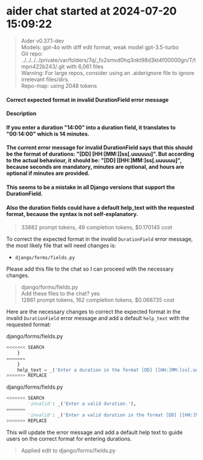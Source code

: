 
# aider chat started at 2024-07-20 15:09:22

> Aider v0.37.1-dev  
> Models: gpt-4o with diff edit format, weak model gpt-3.5-turbo  
> Git repo: ../../../../private/var/folders/7q/_fx2smvd0hq3nkt98d3kt4f00000gn/T/tmpn422b243/.git with 6,061 files  
> Warning: For large repos, consider using an .aiderignore file to ignore irrelevant files/dirs.  
> Repo-map: using 2048 tokens  

#### Correct expected format in invalid DurationField error message  
#### Description  
#### 	  
#### If you enter a duration "14:00" into a duration field, it translates to "00:14:00" which is 14 minutes.  
#### The current error message for invalid DurationField says that this should be the format of durations: "[DD] [HH:[MM:]]ss[.uuuuuu]". But according to the actual behaviour, it should be: "[DD] [[HH:]MM:]ss[.uuuuuu]", because seconds are mandatory, minutes are optional, and hours are optional if minutes are provided.  
#### This seems to be a mistake in all Django versions that support the DurationField.  
#### Also the duration fields could have a default help_text with the requested format, because the syntax is not self-explanatory.  
> 33882 prompt tokens, 49 completion tokens, $0.170145 cost  

To correct the expected format in the invalid `DurationField` error message, the most likely file that will need changes is:

- `django/forms/fields.py`

Please add this file to the chat so I can proceed with the necessary changes.

> django/forms/fields.py  
> Add these files to the chat? yes  
> 12861 prompt tokens, 162 completion tokens, $0.066735 cost  

Here are the necessary changes to correct the expected format in the invalid `DurationField` error message and add a default `help_text` with the requested format:

django/forms/fields.py
```python
<<<<<<< SEARCH
    }
=======
    }
    help_text = _('Enter a duration in the format [DD] [[HH:]MM:]ss[.uuuuuu]')
>>>>>>> REPLACE
```

django/forms/fields.py
```python
<<<<<<< SEARCH
        'invalid': _('Enter a valid duration.'),
=======
        'invalid': _('Enter a valid duration in the format [DD] [[HH:]MM:]ss[.uuuuuu].'),
>>>>>>> REPLACE
```

This will update the error message and add a default help text to guide users on the correct format for entering durations.

> Applied edit to django/forms/fields.py  
